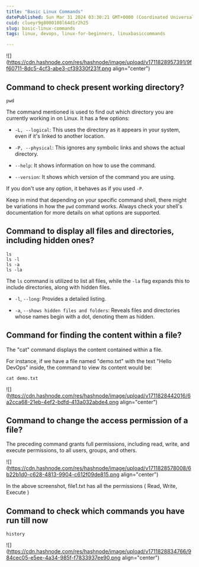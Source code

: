 ```yaml
---
title: "Basic Linux Commands"
datePublished: Sun Mar 31 2024 03:30:21 GMT+0000 (Coordinated Universal Time)
cuid: clueyr9g8000108l64d1r2h25
slug: basic-linux-commands
tags: linux, devops, linux-for-beginners, linuxbasiccommands

---
```


![](https://cdn.hashnode.com/res/hashnode/image/upload/v1711828957391/9ff60711-8dc5-4cf3-abe3-cf39330f231f.png align="center")

## **Command to check present working directory?**

```plaintext
pwd
```

The command mentioned is used to find out which directory you are currently working in on Linux. It has a few options:

* `-L, --logical`: This uses the directory as it appears in your system, even if it's linked to another location.
    
* `-P, --physical`: This ignores any symbolic links and shows the actual directory.
    
* `--help`: It shows information on how to use the command.
    
* `--version`: It shows which version of the command you are using.
    

If you don't use any option, it behaves as if you used `-P`.

Keep in mind that depending on your specific command shell, there might be variations in how the `pwd` command works. Always check your shell's documentation for more details on what options are supported.

## Command to display all files and directories, including hidden ones?

```plaintext
ls 
ls -l 
ls -a 
ls -la
```

The `ls` command is utilized to list all files, while the `-la` flag expands this to include directories, along with hidden files.

* `-l`, `--long`: Provides a detailed listing.
    
* `-a`, `--shows hidden files and folders`: Reveals files and directories whose names begin with a dot, denoting them as hidden.
    

## Command for finding the content within a file?

The "cat" command displays the content contained within a file.

For instance, if we have a file named "demo.txt" with the text "Hello DevOps" inside, the command to view its content would be:

```plaintext
cat demo.txt
```

![](https://cdn.hashnode.com/res/hashnode/image/upload/v1711828442016/6a2cca68-21eb-4ef2-bdfd-413a032abde4.png align="center")

## **Command to change the access permission of a file?**

The preceding command grants full permissions, including read, write, and execute permissions, to all users, groups, and others.

![](https://cdn.hashnode.com/res/hashnode/image/upload/v1711828578008/6b22b1d0-c628-4813-9904-c612f09de815.png align="center")

In the above screenshot, file1.txt has all the permissions ( Read, Write, Execute )

## **Command to check which commands you have run till now**

```plaintext
history
```

![](https://cdn.hashnode.com/res/hashnode/image/upload/v1711828834766/984cec05-e5ee-4a34-985f-f7833937ee90.png align="center")